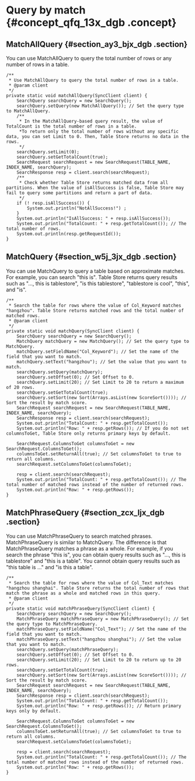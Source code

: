# Query by match {#concept_qfq_13x_dgb .concept}

## MatchAllQuery {#section_ay3_bjx_dgb .section}

You can use MatchAllQuery to query the total number of rows or any number of rows in a table.

```
/**
 * Use MatchAllQuery to query the total number of rows in a table.
 * @param client
 */
private static void matchAllQuery(SyncClient client) {
    SearchQuery searchQuery = new SearchQuery();
    searchQuery.setQuery(new MatchAllQuery()); // Set the query type to MatchAllQuery.
    /**
     * In the MatchAllQuery-based query result, the value of TotalCount is the total number of rows in a table.
     *To return only the total number of rows without any specific data, you can set Limit to 0. Then, Table Store returns no data in the rows.
     */
    searchQuery.setLimit(0);
    searchQuery.setGetTotalCount(true);
    SearchRequest searchRequest = new SearchRequest(TABLE_NAME, INDEX_NAME, searchQuery);
    SearchResponse resp = client.search(searchRequest);
    /**
     * Check whether Table Store returns matched data from all partitions. When the value of isAllSuccess is false, Table Store may fail to query some partitions and return a part of data.
     */
    if (! resp.isAllSuccess()) {
        System.out.println("NotAllSuccess!") ;
    }
    System.out.println("IsAllSuccess: " + resp.isAllSuccess());
    System.out.println("TotalCount: " + resp.getTotalCount()); // The total number of rows.
    System.out.println(resp.getRequestId());
}
```

## MatchQuery {#section_w5j_3jx_dgb .section}

You can use MatchQuery to query a table based on approximate matches. For example, you can search "this is". Table Store returns query results such as "..., this is tablestore", "is this tablestore", "tablestore is cool", "this", and "is".

```
/**
 * Search the table for rows where the value of Col_Keyword matches "hangzhou". Table Store returns matched rows and the total number of matched rows.
 * @param client
 */
private static void matchQuery(SyncClient client) {
    SearchQuery searchQuery = new SearchQuery();
    MatchQuery matchQuery = new MatchQuery(); // Set the query type to MatchQuery.
    matchQuery.setFieldName("Col_Keyword"); // Set the name of the field that you want to match.
    matchQuery.setText("hangzhou"); // Set the value that you want to match.
    searchQuery.setQuery(matchQuery);
    searchQuery.setOffset(0); // Set Offset to 0.
    searchQuery.setLimit(20); // Set Limit to 20 to return a maximum of 20 rows.
    searchQuery.setGetTotalCount(true);
    searchQuery.setSort(new Sort(Arrays.asList(new ScoreSort()))); // Sort the result by match score.
    SearchRequest searchRequest = new SearchRequest(TABLE_NAME, INDEX_NAME, searchQuery);
    SearchResponse resp = client.search(searchRequest);
    System.out.println("TotalCount: " + resp.getTotalCount());
    System.out.println("Row: " + resp.getRows()); // If you do not set columnsToGet, Table Store only returns primary keys by default.

    SearchRequest.ColumnsToGet columnsToGet = new SearchRequest.ColumnsToGet();
    columnsToGet.setReturnAll(true); // Set columnsToGet to true to return all columns.
    searchRequest.setColumnsToGet(columnsToGet);

    resp = client.search(searchRequest);
    System.out.println("TotalCount: " + resp.getTotalCount()); // The total number of matched rows instead of the number of returned rows.
    System.out.println("Row: " + resp.getRows());
}
```

## MatchPhraseQuery {#section_zcx_ljx_dgb .section}

You can use MatchPhraseQuery to search matched phrases. MatchPhraseQuery is similar to MatchQuery. The difference is that MatchPhraseQuery matches a phrase as a whole. For example, if you search the phrase "this is", you can obtain query results such as "..., this is tablestore" and "this is a table". You cannot obtain query results such as "this table is ..." and "is this a table".

```
/**
 * Search the table for rows where the value of Col_Text matches "hangzhou shanghai". Table Store returns the total number of rows that match the phrase as a whole and matched rows in this query.
 * @param client
 */
private static void matchPhraseQuery(SyncClient client) {
    SearchQuery searchQuery = new SearchQuery();
    MatchPhraseQuery matchPhraseQuery = new MatchPhraseQuery(); // Set the query type to MatchPhraseQuery.
    matchPhraseQuery.setFieldName("Col_Text"); // Set the name of the field that you want to match.
    matchPhraseQuery.setText("hangzhou shanghai"); // Set the value that you want to match.
    searchQuery.setQuery(matchPhraseQuery);
    searchQuery.setOffset(0); // Set Offset to 0.
    searchQuery.setLimit(20); // Set Limit to 20 to return up to 20 rows.
    searchQuery.setGetTotalCount(true);
    searchQuery.setSort(new Sort(Arrays.asList(new ScoreSort()))); // Sort the result by match score.
    SearchRequest searchRequest = new SearchRequest(TABLE_NAME, INDEX_NAME, searchQuery);
    SearchResponse resp = client.search(searchRequest);
    System.out.println("TotalCount: " + resp.getTotalCount());
    System.out.println("Row: " + resp.getRows()); // Return primary keys only by default.

    SearchRequest.ColumnsToGet columnsToGet = new SearchRequest.ColumnsToGet();
    columnsToGet.setReturnAll(true); // Set columnsToGet to true to return all columns.
    searchRequest.setColumnsToGet(columnsToGet);

    resp = client.search(searchRequest);
    System.out.println("TotalCount: " + resp.getTotalCount()); // The total number of matched rows instead of the number of returned rows.
    System.out.println("Row: " + resp.getRows());
}
```

